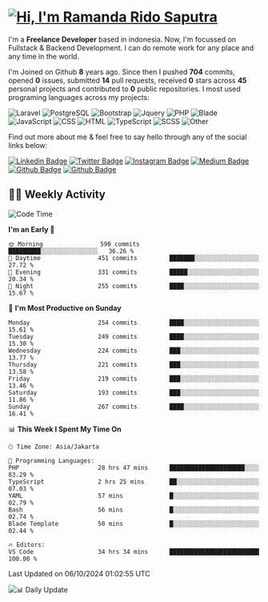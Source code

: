# [![Hi, I'm Ramanda Rido Saputra](https://readme-typing-svg.herokuapp.com?size=24&vCenter=true&lines=%F0%9F%91%8B+Hi%2C+I'm+Ramanda+Rido+Saputra+;%F0%9F%92%BB+Fullstack+Web+Developer+)](https://git.io/typing-svg)

I'm a **Freelance Developer** based in indonesia. Now, I'm focussed on Fullstack & Backend Development. I can do remote work for any place and any time in the world.

I'm Joined on Github **8** years ago. Since then I pushed **704** commits, opened **0** issues, submitted **14** pull requests, received **0** stars across **45** personal projects and contributed to **0** public repositories.
I most used programing languages across my projects:

![Laravel](https://img.shields.io/badge/Laravel-FF2D20?flat&logo=laravel&logoColor=white)
![PostgreSQL](https://img.shields.io/badge/PostgreSQL-316192?flat&logo=postgresql&logoColor=white)
![Bootstrap](https://img.shields.io/badge/Bootstrap-563D7C?flat&logo=bootstrap&logoColor=white)
![Jquery](https://img.shields.io/badge/jQuery-0769AD?flat&logo=jquery&logoColor=white)
![PHP](https://img.shields.io/badge/-PHP-%234F5D95?style=flat&logo=PHP&logoColor=white)
![Blade](https://img.shields.io/badge/-Blade-%23f7523f?style=flat&logo=Blade&logoColor=white)
![JavaScript](https://img.shields.io/badge/-JavaScript-%23f1e05a?style=flat&logo=JavaScript&logoColor=white)
![CSS](https://img.shields.io/badge/-CSS-%23563d7c?style=flat&logo=CSS&logoColor=white)
![HTML](https://img.shields.io/badge/-HTML-%23e34c26?style=flat&logo=HTML&logoColor=white)
![TypeScript](https://img.shields.io/badge/-TypeScript-%233178c6?style=flat&logo=TypeScript&logoColor=white)
![SCSS](https://img.shields.io/badge/-SCSS-%23c6538c?style=flat&logo=SCSS&logoColor=white)
![Other](https://img.shields.io/badge/-Other-%23ededed?style=flat&logo=Other&logoColor=white)

Find out more about me & feel free to say hello through any of the social links below:

[![Linkedin Badge](https://img.shields.io/badge/-ramandaaridogh-blue?style=flat&logo=Linkedin&logoColor=white&link=https://www.linkedin.com/in/ramanda-rido-saputra/)](https://www.linkedin.com/in/ramanda-rido-saputra/)
[![Twitter Badge](https://img.shields.io/badge/-ramandaaridogh-%231DA1F2.svg?style=flat&logo=twitter&logoColor=white&link=https://www.twitter.com/ramandaaridogh)](https://www.twitter.com/ramandaaridogh/)
[![Instagram Badge](https://img.shields.io/badge/-ramandaaridogh-purple?style=flat&logo=instagram&logoColor=white&link=https://instagram.com/ramandaaridogh_/)](https://instagram.com/ramandaaridogh_)
[![Medium Badge](https://img.shields.io/badge/-@ramandaaridogh-%2312100E.svg?style=flat&logo=Medium&logoColor=white&link=https://medium.com/@ramandaaridogh/)](https://medium.com/@ramandaaridogh)
[![Github Badge](https://img.shields.io/badge/-@ramandaaridogh-100000.svg?style=flat&logo=github&logoColor=white&link=https://github.com/ramandaaridogh)](https://github.com/ramandaaridogh)
[![Github Badge](https://img.shields.io/badge/-@mxcode-100000.svg?style=flat&logo=github&logoColor=white&link=https://github.com/ramanda-mxcode)](https://github.com/ramanda-mxcode)

## 👨‍💻 Weekly Activity
<!--START_SECTION:waka-->
![Code Time](http://img.shields.io/badge/Code%20Time-793%20hrs%205%20mins-blue)

**I'm an Early 🐤** 

```text
🌞 Morning                590 commits         █████████░░░░░░░░░░░░░░░░   36.26 % 
🌆 Daytime                451 commits         ███████░░░░░░░░░░░░░░░░░░   27.72 % 
🌃 Evening                331 commits         █████░░░░░░░░░░░░░░░░░░░░   20.34 % 
🌙 Night                  255 commits         ████░░░░░░░░░░░░░░░░░░░░░   15.67 % 
```
📅 **I'm Most Productive on Sunday** 

```text
Monday                   254 commits         ████░░░░░░░░░░░░░░░░░░░░░   15.61 % 
Tuesday                  249 commits         ████░░░░░░░░░░░░░░░░░░░░░   15.30 % 
Wednesday                224 commits         ███░░░░░░░░░░░░░░░░░░░░░░   13.77 % 
Thursday                 221 commits         ███░░░░░░░░░░░░░░░░░░░░░░   13.58 % 
Friday                   219 commits         ███░░░░░░░░░░░░░░░░░░░░░░   13.46 % 
Saturday                 193 commits         ███░░░░░░░░░░░░░░░░░░░░░░   11.86 % 
Sunday                   267 commits         ████░░░░░░░░░░░░░░░░░░░░░   16.41 % 
```


📊 **This Week I Spent My Time On** 

```text
🕑︎ Time Zone: Asia/Jakarta

💬 Programming Languages: 
PHP                      28 hrs 47 mins      █████████████████████░░░░   83.29 % 
TypeScript               2 hrs 25 mins       ██░░░░░░░░░░░░░░░░░░░░░░░   07.03 % 
YAML                     57 mins             █░░░░░░░░░░░░░░░░░░░░░░░░   02.79 % 
Bash                     56 mins             █░░░░░░░░░░░░░░░░░░░░░░░░   02.74 % 
Blade Template           50 mins             █░░░░░░░░░░░░░░░░░░░░░░░░   02.44 % 

🔥 Editors: 
VS Code                  34 hrs 34 mins      █████████████████████████   100.00 % 
```


 Last Updated on 06/10/2024 01:02:55 UTC
<!--END_SECTION:waka-->

![📊 Daily Update](https://github.com/ramandaaridogh/ramandaaridogh/actions/workflows/update-activity.yml/badge.svg)
